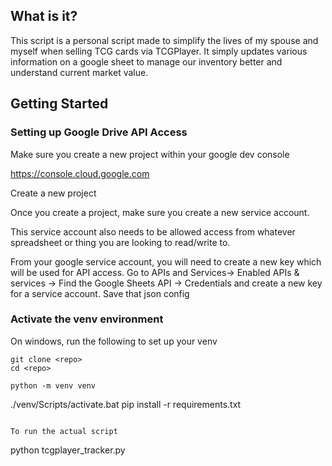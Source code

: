 
## What is it?

This script is a personal script made to simplify the lives of my spouse and myself when selling
TCG cards via TCGPlayer.  It simply updates various information on a google sheet to manage our 
inventory better and understand current market value.

## Getting Started
### Setting up Google Drive API Access

Make sure you create a new project within your google dev console

https://console.cloud.google.com

Create a new project

Once you create a project, make sure you create a new service account.

This service account also needs to be allowed access from whatever spreadsheet or thing you are looking to read/write to. 

From your google service account, you will need to create a new key which will be used for API access. Go to APIs and Services-> Enabled APIs & services -> Find the Google Sheets API -> Credentials and create a new key for a service account.  Save that json config

### Activate the venv environment

On windows, run the following to set up your venv
```
git clone <repo>
cd <repo>

python -m venv venv

```
./venv/Scripts/activate.bat
pip install -r requirements.txt

```

To run the actual script
```
python tcgplayer_tracker.py
```
